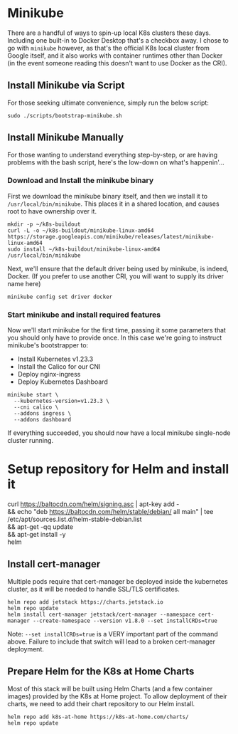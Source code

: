 # Minikube

There are a handful of ways to spin-up local K8s clusters these days. Including one built-in to Docker Desktop that's a checkbox away. I chose to go with `minikube` however, as that's the official K8s local cluster from Google itself, and it also works with container runtimes other than Docker (in the event someone reading this doesn't want to use Docker as the CRI).

## Install Minikube via Script

For those seeking ultimate convenience, simply run the below script:

```shell
sudo ./scripts/bootstrap-minikube.sh
```

## Install Minikube Manually

For those wanting to understand everything step-by-step, or are having problems with the bash script, here's the low-down on what's happenin'...

### Download and Install the minikube binary

First we download the minikube binary itself, and then we install it to `/usr/local/bin/minikube`. This places it in a shared location, and causes root to have ownership over it.

```shell
mkdir -p ~/k8s-buildout
curl -L -o ~/k8s-buildout/minikube-linux-amd64 https://storage.googleapis.com/minikube/releases/latest/minikube-linux-amd64
sudo install ~/k8s-buildout/minikube-linux-amd64 /usr/local/bin/minikube
```

Next, we'll ensure that the default driver being used by minikube, is indeed, Docker. (If you prefer to use another CRI, you will want to supply its driver name here)

```shell
minikube config set driver docker
```

### Start minikube and install required features

Now we'll start minikube for the first time, passing it some parameters that you should only have to provide once. In this case we're going to instruct minikube's bootstrapper to:

* Install Kubernetes v1.23.3
* Install the Calico for our CNI
* Deploy nginx-ingress
* Deploy Kubernetes Dashboard

```shell
minikube start \
  --kubernetes-version=v1.23.3 \
  --cni calico \
  --addons ingress \
  --addons dashboard
```

If everything succeeded, you should now have a local minikube single-node cluster running.

# Setup repository for Helm and install it
curl https://baltocdn.com/helm/signing.asc | apt-key add - \
&& echo "deb https://baltocdn.com/helm/stable/debian/ all main" | tee /etc/apt/sources.list.d/helm-stable-debian.list \
&& apt-get -qq update \
&& apt-get install -y \
  helm

## Install cert-manager

Multiple pods require that cert-manager be deployed inside the kubernetes cluster, as it will be needed to handle SSL/TLS certificates.

```shell
helm repo add jetstack https://charts.jetstack.io
helm repo update
helm install cert-manager jetstack/cert-manager --namespace cert-manager --create-namespace --version v1.8.0 --set installCRDs=true
```

Note: `--set installCRDs=true` is a VERY important part of the command above. Failure to include that switch will lead to a broken cert-manager deployment.

## Prepare Helm for the K8s at Home Charts

Most of this stack will be built using Helm Charts (and a few container images) provided by the K8s at Home project. To allow deployment of their charts, we need to add their chart repository to our Helm install.

```shell
helm repo add k8s-at-home https://k8s-at-home.com/charts/
helm repo update
```
